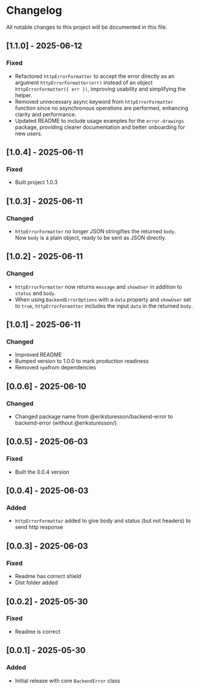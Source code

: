 # Changelog

All notable changes to this project will be documented in this file.

## [1.1.0] - 2025-06-12

### Fixed

- Refactored `httpErrorFormatter` to accept the error directly as an argument `httpErrorFormatter(err)` instead of an object `httpErrorFormatter({ err })`, improving usability and simplifying the helper.
- Removed unnecessary async keyword from `httpErrorFormatter` function since no asynchronous operations are performed, enhancing clarity and performance.
- Updated README to include usage examples for the `error-drawings` package, providing clearer documentation and better onboarding for new users.

## [1.0.4] - 2025-06-11

### Fixed

- Built project 1.0.3

## [1.0.3] - 2025-06-11

### Changed

- `httpErrorFormatter` no longer JSON stringifies the returned `body`.  
  Now `body` is a plain object, ready to be sent as JSON directly.

## [1.0.2] - 2025-06-11

### Changed

- `httpErrorFormatter` now returns `message` and `showUser` in addition to `status` and `body`.
- When using `BackendErrorOptions` with a `data` property and `showUser` set to `true`, `httpErrorFormatter` includes the input `data` in the returned `body`.

## [1.0.1] - 2025-06-11

### Changed

- Improved README
- Bumped version to 1.0.0 to mark production readiness
- Removed `npm`from dependencies

## [0.0.6] - 2025-06-10

### Changed

- Changed package name from @eriksturesson/backend-error to backend-error (without @eriksturesson/)

## [0.0.5] - 2025-06-03

### Fixed

- Built the 0.0.4 version

## [0.0.4] - 2025-06-03

### Added

- `httpErrorFormatter` added to give body and status (but not headers) to send http response

## [0.0.3] - 2025-06-03

### Fixed

- Readme has correct shield
- Dist folder added

## [0.0.2] - 2025-05-30

### Fixed

- Readme is correct

## [0.0.1] - 2025-05-30

### Added

- Initial release with core `BackendError` class
